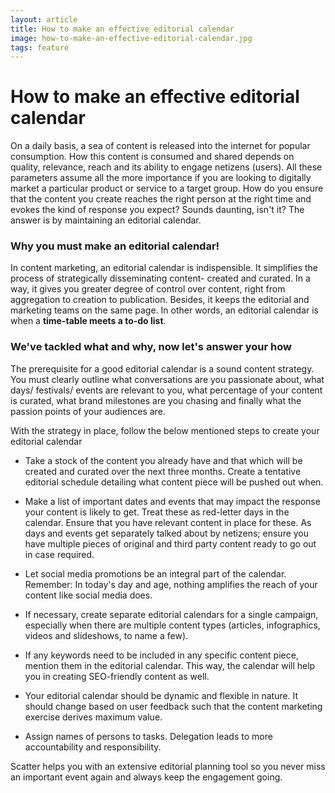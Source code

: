 ```yaml
---
layout: article
title: How to make an effective editorial calendar
image: how-to-make-an-effective-editorial-calendar.jpg
tags: feature
---
```


# How to make an effective editorial calendar

On a daily basis, a sea of content is released into the internet for popular consumption. How this content is consumed and shared depends on quality, relevance, reach and its ability to engage netizens (users). All these parameters assume all the more importance if you are looking to digitally market a particular product or service to a target group. How do you ensure that the content you create reaches the right person at the right time and evokes the kind of response you expect? Sounds daunting, isn't it? The answer is by maintaining an editorial calendar.

### Why you must make an editorial calendar!

In content marketing, an editorial calendar is indispensible. It simplifies the process of strategically disseminating content- created and curated. In a way, it gives you greater degree of control over content, right from aggregation to creation to publication. Besides, it keeps the editorial and marketing teams on the same page. In other words, an editorial calendar is when a **time-table meets a to-do list**.

### We've tackled what and why, now let's answer your how

The prerequisite for a good editorial calendar is a sound content strategy. You must clearly outline what conversations are you passionate about, what days/ festivals/ events are relevant to you, what percentage of your content is curated, what brand milestones are you chasing and finally what the passion points of your audiences are.

With the strategy in place, follow the below mentioned steps to create your editorial calendar

- Take a stock of the content you already have and that which will be created and curated over the next three months. Create a tentative editorial schedule detailing what content piece will be pushed out when.

- Make a list of important dates and events that may impact the response your content is likely to get. Treat these as red-letter days in the calendar. Ensure that you have relevant content in place for these. As days and events get separately talked about by netizens; ensure you have multiple pieces of original and third party content ready to go out in case required.

- Let social media promotions be an integral part of the calendar. Remember: In today's day and age, nothing amplifies the reach of your content like social media does.

- If necessary, create separate editorial calendars for a single campaign, especially when there are multiple content types (articles, infographics, videos and slideshows, to name a few).

- If any keywords need to be included in any specific content piece, mention them in the editorial calendar. This way, the calendar will help you in creating SEO-friendly content as well.

- Your editorial calendar should be dynamic and flexible in nature. It should change based on user feedback such that the content marketing exercise derives maximum value.

- Assign names of persons to tasks. Delegation leads to more accountability and responsibility. 

Scatter helps you with an extensive editorial planning tool so you never miss an important event again and always keep the engagement going.